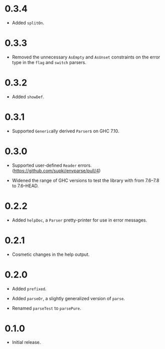 0.3.4
=====

  * Added `splitOn`.

0.3.3
=====

  * Removed the unnecessary `AsEmpty` and `AsUnset` constraints on the error type
    in the `flag` and `switch` parsers.

0.3.2
=====

  * Added `showDef`.

0.3.1
=====

  * Supported `Generic`ally derived `Parser`s on GHC 7.10.

0.3.0
=====

  * Supported user-defined `Reader` errors. (https://github.com/supki/envparse/pull/4)

  * Widened the range of GHC versions to test the library with from 7.6–7.8 to 7.6–HEAD.

0.2.2
=====

  * Added `helpDoc`, a `Parser` pretty-printer for use in error messages.

0.2.1
=====

  * Cosmetic changes in the help output.

0.2.0
=====

  * Added `prefixed`.

  * Added `parseOr`, a slightly generalized version of `parse`.

  * Renamed `parseTest` to `parsePure`.

0.1.0
=====

  * Initial release.
